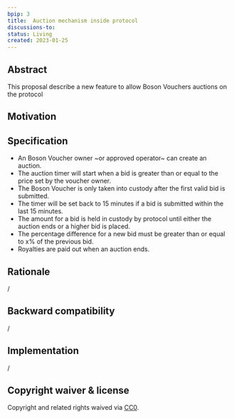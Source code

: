 ```yaml
---
bpip: 3
title:  Auction mechanism inside protocol
discussions-to: 
status: Living
created: 2023-01-25
---
```


## Abstract
This proposal describe a new feature to allow Boson Vouchers auctions on the protocol

## Motivation


## Specification 

- An Boson Voucher owner ~or approved operator~ can create an auction.
- The auction timer will start when a bid is greater than or equal to the price set by the voucher owner.
- The Boson Voucher is only taken into custody after the first valid bid is submitted.
- The timer will be set back to 15 minutes if a bid is submitted within the last 15 minutes.
- The amount for a bid is held in custody by protocol until either the auction ends or a higher bid is placed.
- The percentage difference for a new bid must be greater than or equal to x% of the previous bid. 
- Royalties are paid out when an auction ends.

## Rationale

/

## Backward compatibility

/

## Implementation
/

## Copyright waiver & license
Copyright and related rights waived via [CC0](https://creativecommons.org/publicdomain/zero/1.0/).
